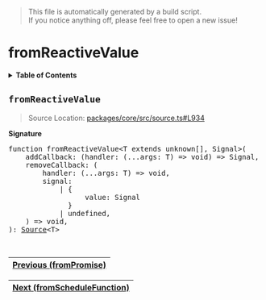 > This file is automatically generated by a build script.<br>If you notice anything off, please feel free to open a new issue!

# fromReactiveValue

<details><summary><b>Table of Contents</b></summary><br>

1. [<code>fromReactiveValue</code>](#fromReactiveValue)</details>

## <a name="fromReactiveValue"></a><code>fromReactiveValue</code>

> Source Location: [packages\/core\/src\/source.ts#L934](..\/..\/packages\/core\/src\/source.ts#L934)

<b>Signature</b>

<pre>function fromReactiveValue&lt;T extends unknown[], Signal&gt;(<br>    addCallback: (handler: (...args: T) =&gt; void) =&gt; Signal,<br>    removeCallback: (<br>        handler: (...args: T) =&gt; void,<br>        signal:<br>            | {<br>                  value: Signal<br>              }<br>            | undefined,<br>    ) =&gt; void,<br>): <a href="../01-api-basics/03-Source.md#Source-Interface">Source</a>&lt;T&gt;</pre><br>

| [Previous \(fromPromise\)](11-fromPromise.md#readme) |
| --- |

<div align="right">

| [Next \(fromScheduleFunction\)](13-fromScheduleFunction.md#readme) |
| --- |
</div>
